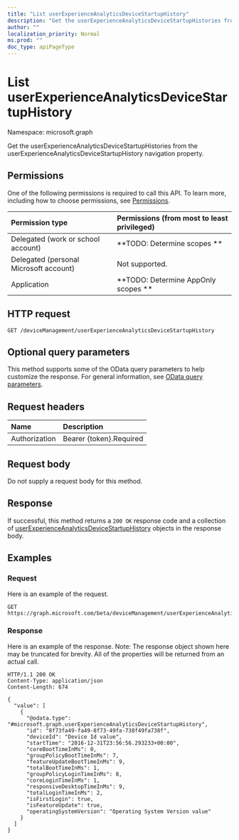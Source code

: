 ```yaml
---
title: "List userExperienceAnalyticsDeviceStartupHistory"
description: "Get the userExperienceAnalyticsDeviceStartupHistories from the userExperienceAnalyticsDeviceStartupHistory navigation property."
author: ""
localization_priority: Normal
ms.prod: ""
doc_type: apiPageType
---
```


# List userExperienceAnalyticsDeviceStartupHistory

Namespace: microsoft.graph

Get the userExperienceAnalyticsDeviceStartupHistories from the userExperienceAnalyticsDeviceStartupHistory navigation property.

## Permissions
One of the following permissions is required to call this API. To learn more, including how to choose permissions, see [Permissions](/concepts/permissions-reference.md).

|Permission type|Permissions (from most to least privileged)|
|:---|:---|
|Delegated (work or school account)|**TODO: Determine scopes **|
|Delegated (personal Microsoft account)|Not supported.|
|Application|**TODO: Determine AppOnly scopes **|

## HTTP request
<!-- {
  "blockType": "ignored"
}
-->
``` http
GET /deviceManagement/userExperienceAnalyticsDeviceStartupHistory
```

## Optional query parameters
This method supports some of the OData query parameters to help customize the response. For general information, see [OData query parameters](/graph/query-parameters).

## Request headers
|Name|Description|
|:---|:---|
|Authorization|Bearer {token}.Required|

## Request body
Do not supply a request body for this method.

## Response
If successful, this method returns a `200 OK` response code and a collection of [userExperienceAnalyticsDeviceStartupHistory](../resources/userexperienceanalyticsdevicestartuphistory.md) objects in the response body.

## Examples

### Request
Here is an example of the request.
<!-- {
  "blockType": "request",
  "name": "get_userexperienceanalyticsdevicestartuphistory"
}
-->
``` http
GET https://graph.microsoft.com/beta/deviceManagement/userExperienceAnalyticsDeviceStartupHistory
```

### Response
Here is an example of the response. Note: The response object shown here may be truncated for brevity. All of the properties will be returned from an actual call.
<!-- {
  "blockType": "response",
  "truncated": true,
  "@odata.type": "collection(microsoft.graph.userexperienceanalyticsdevicestartuphistory)"
}
-->
``` http
HTTP/1.1 200 OK
Content-Type: application/json
Content-Length: 674

{
  "value": [
    {
      "@odata.type": "#microsoft.graph.userExperienceAnalyticsDeviceStartupHistory",
      "id": "8f73fa49-fa49-8f73-49fa-738f49fa738f",
      "deviceId": "Device Id value",
      "startTime": "2016-12-31T23:56:56.293233+00:00",
      "coreBootTimeInMs": 0,
      "groupPolicyBootTimeInMs": 7,
      "featureUpdateBootTimeInMs": 9,
      "totalBootTimeInMs": 1,
      "groupPolicyLoginTimeInMs": 8,
      "coreLoginTimeInMs": 1,
      "responsiveDesktopTimeInMs": 9,
      "totalLoginTimeInMs": 2,
      "isFirstLogin": true,
      "isFeatureUpdate": true,
      "operatingSystemVersion": "Operating System Version value"
    }
  ]
}
```

